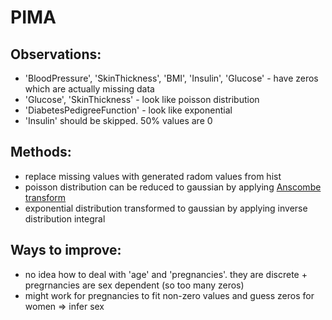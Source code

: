 PIMA
====

Observations:
------------

* 'BloodPressure', 'SkinThickness', 'BMI', 'Insulin', 'Glucose' - have zeros which are actually missing data
* 'Glucose', 'SkinThickness' - look like poisson distribution
* 'DiabetesPedigreeFunction' - look like exponential
* 'Insulin' should be skipped. 50% values are 0

Methods:
-------

* replace missing values with generated radom values from hist
* poisson distribution can be reduced to gaussian by applying [Anscombe transform](https://en.wikipedia.org/wiki/Anscombe_transform)
* exponential distribution transformed to gaussian by applying inverse distribution integral

Ways to improve:
---------------

* no idea how to deal with 'age' and 'pregnancies'. they are discrete + pregrnancies are sex dependent (so too many zeros)
* might work for pregnancies to fit non-zero values and guess zeros for women => infer sex
